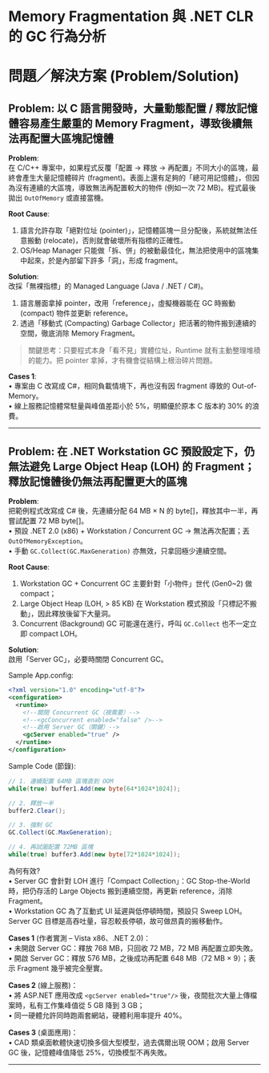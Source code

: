 # Memory Fragmentation 與 .NET CLR 的 GC 行為分析

# 問題／解決方案 (Problem/Solution)

## Problem: 以 C 語言開發時，大量動態配置 / 釋放記憶體容易產生嚴重的 Memory Fragment，導致後續無法再配置大區塊記憶體

**Problem**:  
在 C/C++ 專案中，如果程式反覆「配置 → 釋放 → 再配置」不同大小的區塊，最終會產生大量記憶體碎片 (fragment)。表面上還有足夠的「總可用記憶體」，但因為沒有連續的大區塊，導致無法再配置較大的物件 (例如一次 72 MB)。程式最後拋出 `OutOfMemory` 或直接當機。

**Root Cause**:  
1. 語言允許存取「絕對位址 (pointer)」，記憶體區塊一旦分配後，系統就無法任意搬動 (relocate)，否則就會破壞所有指標的正確性。  
2. OS/Heap Manager 只能做「拆、併」的被動最佳化，無法把使用中的區塊集中起來，於是內部留下許多「洞」，形成 fragment。  

**Solution**:  
改採「無裸指標」的 Managed Language (Java / .NET / C#)。  
1. 語言層面拿掉 pointer，改用「reference」，虛擬機器能在 GC 時搬動 (compact) 物件並更新 reference。  
2. 透過「移動式 (Compacting) Garbage Collector」把活著的物件搬到連續的空間，徹底消除 Memory Fragment。  

> 關鍵思考：只要程式本身「看不見」實體位址，Runtime 就有主動整理堆積的能力。把 pointer 拿掉，才有機會從結構上根治碎片問題。

**Cases 1**:  
• 專案由 C 改寫成 C#，相同負載情境下，再也沒有因 fragment 導致的 Out-of-Memory。  
• 線上服務記憶體常駐量與峰值差距小於 5%，明顯優於原本 C 版本約 30% 的浪費。  

---

## Problem: 在 .NET Workstation GC 預設設定下，仍無法避免 Large Object Heap (LOH) 的 Fragment；釋放記憶體後仍無法再配置更大的區塊

**Problem**:  
把範例程式改寫成 C# 後，先連續分配 64 MB × N 的 byte[]，釋放其中一半，再嘗試配置 72 MB byte[]。  
• 預設 .NET 2.0 (x86) + Workstation / Concurrent GC → 無法再次配置；丟 `OutOfMemoryException`。  
• 手動 `GC.Collect(GC.MaxGeneration)` 亦無效，只拿回極少連續空間。

**Root Cause**:  
1. Workstation GC + Concurrent GC 主要針對「小物件」世代 (Gen0~2) 做 compact；  
2. Large Object Heap (LOH, > 85 KB) 在 Workstation 模式預設「只標記不搬動」，因此釋放後留下大量洞。  
3. Concurrent (Background) GC 可能還在進行，呼叫 `GC.Collect` 也不一定立即 compact LOH。

**Solution**:  
啟用「Server GC」，必要時關閉 Concurrent GC。  

Sample App.config:  
```xml
<?xml version="1.0" encoding="utf-8"?>
<configuration>
  <runtime>
    <!--關閉 Concurrent GC（視需要）-->
    <!--<gcConcurrent enabled="false" />-->
    <!--啟用 Server GC（關鍵）-->
    <gcServer enabled="true" />
  </runtime>
</configuration>
```

Sample Code (節錄):  
```csharp
// 1. 連續配置 64MB 區塊直到 OOM
while(true) buffer1.Add(new byte[64*1024*1024]);

// 2. 釋放一半
buffer2.Clear();

// 3. 強制 GC
GC.Collect(GC.MaxGeneration);

// 4. 再試圖配置 72MB 區塊
while(true) buffer3.Add(new byte[72*1024*1024]);
```

為何有效?  
• Server GC 會針對 LOH 進行「Compact Collection」：GC Stop-the-World 時，把仍存活的 Large Objects 搬到連續空間，再更新 reference，消除 Fragment。  
• Workstation GC 為了互動式 UI 延遲與低停頓時間，預設只 Sweep LOH。Server GC 目標是高吞吐量，容忍較長停頓，故可做昂貴的搬移動作。

**Cases 1** (作者實測 – Vista x86、.NET 2.0)：  
• 未開啟 Server GC：釋放 768 MB，只回收 72 MB，72 MB 再配置立即失敗。  
• 開啟 Server GC：釋放 576 MB，之後成功再配置 648 MB（72 MB × 9）；表示 Fragment 幾乎被完全壓實。  

**Cases 2** (線上服務)：  
• 將 ASP.NET 應用改成 `<gcServer enabled="true"/>` 後，夜間批次大量上傳檔案時，私有工作集峰值從 5 GB 降到 3 GB；  
• 同一硬體允許同時跑兩套網站，硬體利用率提升 40%。  

**Cases 3** (桌面應用)：  
• CAD 類桌面軟體快速切換多個大型模型，過去偶爾出現 OOM；啟用 Server GC 後，記憶體峰值降低 25%，切換模型不再失敗。  

---